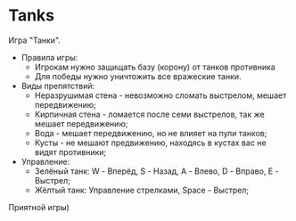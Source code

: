 # Tanks
Игра "Танки".
- Правила игры:
  - Игрокам нужно защищать базу (корону) от танков противника
  - Для победы нужно уничтожить все вражеские танки.
- Виды препятствий:
  - Неразрушимая стена - невозможно сломать выстрелом, мешает передвижению;
  - Кирпичная стена - ломается после семи выстрелов, так же мешает передвижению;
  - Вода - мешает передвижению, но не влияет на пули танков;
  - Кусты - не мешают предвижению, находясь в кустах вас не видят противники;
- Управление:
  - Зелёный танк: W - Вперёд, S - Назад, A - Влево, D - Вправо, E - Выстрел;
  - Жёлтый танк: Управление стрелками, Space - Выстрел;
 
Приятной игры)
